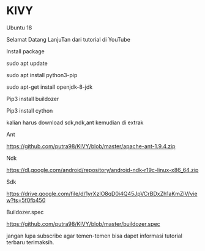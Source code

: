 # KIVY

Ubuntu 18

Selamat Datang 
LanjuTan dari tutorial di YouTube

Install package 

sudo apt update

sudo apt install python3-pip

sudo apt-get install openjdk-8-jdk

Pip3 install buildozer

Pip3 install cython

kalian harus download sdk,ndk,ant kemudian di extrak

Ant 

https://github.com/putra98/KIVY/blob/master/apache-ant-1.9.4.zip

Ndk 

https://dl.google.com/android/repository/android-ndk-r19c-linux-x86_64.zip

Sdk

https://drive.google.com/file/d/1yrXzIO8qD0i4Q45JpVCrBDxZh1aKmZlV/view?ts=5f0fb450

Buildozer.spec

https://github.com/putra98/KIVY/blob/master/buildozer.spec

jangan lupa subscribe agar temen-temen bisa dapet informasi tutorial terbaru terimaksih.
